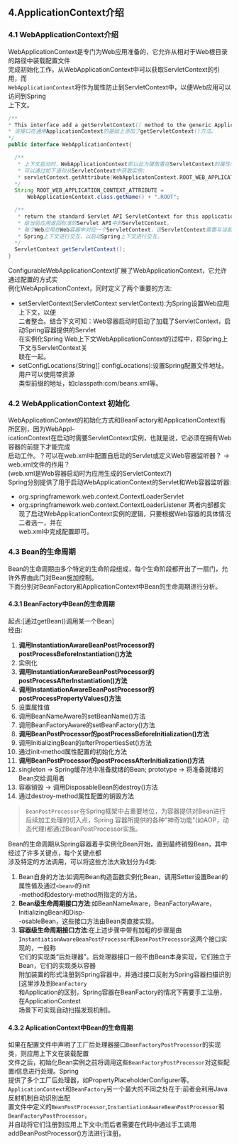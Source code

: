 ## 4.ApplicationContext介绍
### 4.1 WebApplicationContext介绍
WebApplicationContext是专门为Web应用准备的，它允许从相对于Web根目录的路径中装载配置文件  
完成初始化工作。从WebApplicationContext中可以获取ServletContext的引用，而  
`WebApplicationContext`将作为属性防止到ServletContext中，以便Web应用可以访问到Spring  
上下文。
``` java
/**
* This interface add a getServletContext() method to the generic Application Context.
* 该接口在通用ApplicationContext的基础上添加了getServletContext()方法。
*/
public interface WebApplicationContext{

  /**
   * 上下文启动时，WebApplicationContext即以此为键放置在ServletContext的属性列表中  
   * 可以通过如下语句从ServletContext中获取实例:
   * servletContext.getAttribute(WebApplicatonContext.ROOT_WEB_APPLICATION_CONTEXT_ATTRIBUTE);
  */
  String ROOT_WEB_APPLICATION_CONTEXT_ATTRIBUTE = 
      WebApplicationContext.class.getName() + ".ROOT";

  /**
   * return the standard Servlet API ServletContext for this application.
   * 给当前应用返回标准的Servlet API中的ServletContext。
   * 每个Web应用在Web容器中对应一个ServletContext，该ServletContext需要与当前应用下的  
   * Spring上下文进行交互，以启动Spring上下文进行交互。
  */
  ServletContext getServletContext();
}
```
ConfigurableWebApplicationContext扩展了WebApplicationContext，它允许通过配置的方式实  
例化WebApplicationContext，同时定义了两个重要的方法:
- setServletContext(ServletContext servletContext):为Spring设置Web应用上下文，以便  
  二者整合。结合下文可知：Web容器启动时启动了加载了ServletContext，启动Spring容器提供的Servlet  
  在实例化Spring Web上下文WebApplicationContext的过程中，将Spring上下文与ServletContext关  
  联在一起。
- setConfigLocations(String[] configLocations):设置Spring配置文件地址。用户可以使用带资源  
  类型前缀的地址，如classpath:com/beans.xml等。

### 4.2 WebApplicationContext 初始化
WebApplicationContext的初始化方式和BeanFactory和ApplicationContext有所区别，因为WebAppl-  
icationContext在启动时需要ServletContext实例，也就是说，它必须在拥有Web容器的前提下才能完成  
启动工作。？可以在web.xml中配置自启动的Servlet或定义Web容器监听器？ -> web.xml文件的作用？  
(web.xml是Web容器启动时为应用生成的ServletContext?)  
Spring分别提供了用于启动WebApplicationContext的Servlet和Web容器监听器:  
- org.springframework.web.context.ContextLoaderServlet
- org.springframework.web.context.ContextLoaderListener
两者内部都实现了启动WebApplicationContext实例的逻辑，只要根据Web容器的具体情况二者选一，并在  
web.xml中完成配置即可。

### 4.3 Bean的生命周期
Bean的生命周期由多个特定的生命阶段组成，每个生命阶段都开出了一扇门，允许外界由此门对Bean施加控制。  
下面分别对BeanFactory和ApplicationContext中Bean的生命周期进行分析。

#### 4.3.1 BeanFactory中Bean的生命周期
起点:[通过getBean()调用某一个Bean]  
经由:  
1.  **调用InstantiationAwareBeanPostProcessor的postProcessBeforeInstantiation()方法**  
2.  实例化
3.  **调用InstantiationAwareBeanPostProcessor的postProcessAfterInstantiation()方法**
4.  **调用InstantiationAwareBeanPostProcessor的postProcessPropertyValues()方法**
5.  设置属性值
6.  调用BeanNameAware的setBeanName()方法
7.  调用BeanFactoryAware的setBeanFactory()方法
8.  **调用BeanPostProcessor的postProcessBeforeInitialization()方法**
9.  调用InitializingBean的afterPropertiesSet()方法
10. 通过init-method属性配置的初始化方法
11. **调用BeanPostProcessor的postProcessAfterInitialization()方法**
12. singleton -> Spring缓存池中准备就绪的Bean;
    prototype -> 将准备就绪的Bean交给调用者
13. 容器销毁 -> 调用DisposableBean的destroy()方法
14. 通过destroy-method属性配置的销毁方法
    
>`BeanPostProcessor`在Spring框架中占重要地位，为容器提供对Bean进行后续加工处理的切入点，Spring 
> 容器所提供的各种"神奇功能"(如AOP，动态代理)都通过BeanPostProcessor实施。

Bean的生命周期从Spring容器着手实例化Bean开始，直到最终销毁Bean，其中经过了许多关键点，每个关键点都  
涉及特定的方法调用，可以将这些方法大致划分为4类:
1. Bean自身的方法:如调用Bean构造函数实例化Bean，调用Setter设置Bean的属性值及通过`<bean>`的init  
   -method和destory-method所指定的方法。
2. **Bean级生命周期接口方法**:如BeanNameAware，BeanFactoryAware，InitializingBean和Disp-  
   -osableBean，这些接口方法由Bean类直接实现。
3. **容器级生命周期接口方法**:在上述步骤中带有加粗的步骤是由
   `InstantiationAwareBeanPostProcessor`和`BeanPostProcessor`这两个接口实现的，一般称  
   它们的实现类“后处理器”。后处理器接口一般不由Bean本身实现，它们独立于Bean，它们的实现类以容器  
   附加装置的形式注册到Spring容器中，并通过接口反射为Spring容器扫描识别[这里涉及到`BeanFactory`  
   和Application的区别，Spring容器在BeanFactory的情况下需要手工注册，在ApplicationContext  
   场景下可实现自动扫描发现机制]。  
  
#### 4.3.2 AplicationContext中Bean的生命周期
如果在配置文件中声明了工厂后处理器接口`BeanFactoryPostProcessor`的实现类，则应用上下文在装载配置  
文件之后，初始化Bean实例之前将调用这些`BeanFactoryPostProcessor`对这些配置i信息进行处理。Spring  
提供了多个工厂后处理器，如PropertyPlaceholderConfigurer等。  
`ApplicationContext`和`BeanFactory`另一个最大的不同之处在于:前者会利用Java反射机制自动识别出配  
置文件中定义的`BeanPostProcessor`,`InstantiationAwareBeanPostProcessor`和`BeanFactoryPostProcessor`，  
并自动将它们注册到应用上下文中;而后者需要在代码中通过手工调用addBeanPostProcessor()方法进行注册。